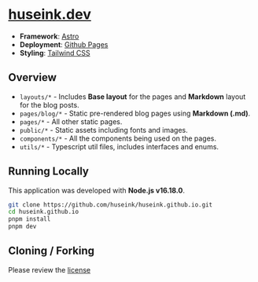 # [huseink.dev](https://huseink.dev/)

- **Framework**: [Astro](https://astro.build/)
- **Deployment**: [Github Pages](https://pages.github.com/)
- **Styling**: [Tailwind CSS](https://tailwindcss.com/)

## Overview

- `layouts/*` - Includes **Base layout** for the pages and **Markdown** layout for the blog posts.
- `pages/blog/*` - Static pre-rendered blog pages using **Markdown (.md)**.
- `pages/*` - All other static pages.
- `public/*` - Static assets including fonts and images.
- `components/*` - All the components being used on the pages.
- `utils/*` - Typescript util files, includes interfaces and enums.

## Running Locally

This application was developed with **Node.js v16.18.0**.

```bash
git clone https://github.com/huseink/huseink.github.io.git
cd huseink.github.io
pnpm install
pnpm dev
```

## Cloning / Forking

Please review the [license](https://github.com/huseink/huseink.github.io/blob/main/LICENSE.txt)
